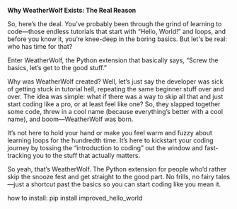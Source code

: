 **Why WeatherWolf Exists: The Real Reason**

So, here’s the deal. You’ve probably been through the grind of learning to code—those endless tutorials that start with “Hello, World!” and loops, and before you know it, you’re knee-deep in the boring basics. But let's be real: who has time for that?

Enter WeatherWolf, the Python extension that basically says, “Screw the basics, let’s get to the good stuff.”

Why was WeatherWolf created? Well, let’s just say the developer was sick of getting stuck in tutorial hell, repeating the same beginner stuff over and over. The idea was simple: what if there was a way to skip all that and just start coding like a pro, or at least feel like one? So, they slapped together some code, threw in a cool name (because everything’s better with a cool name), and boom—WeatherWolf was born.

It’s not here to hold your hand or make you feel warm and fuzzy about learning loops for the hundredth time. It’s here to kickstart your coding journey by tossing the “introduction to coding” out the window and fast-tracking you to the stuff that actually matters.

So yeah, that’s WeatherWolf. The Python extension for people who’d rather skip the snooze fest and get straight to the good part. No frills, no fairy tales—just a shortcut past the basics so you can start coding like you mean it.

how to install: pip install improved_hello_world

